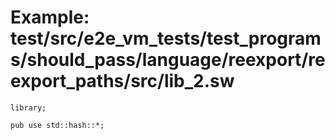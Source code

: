# Example: test/src/e2e_vm_tests/test_programs/should_pass/language/reexport/reexport_paths/src/lib_2.sw

```sway
library;

pub use std::hash::*;

```
